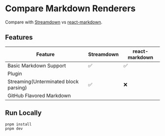 # Compare Markdown Renderers
Compare with [Streamdown](https://github.com/vercel/streamdown) vs [react-markdown](https://github.com/remarkjs/react-markdown).

## Features
| Feature                     | Streamdown | react-markdown |
|-----------------------------|------------|----------------|
| Basic Markdown Support      | ✅         | ✅               |
| Plugin           |          |              |
| Streaming(Unterminated block parsing)         |  ✅         | ❌             |
| GitHub Flavored Markdown               |         |              |

## Run Locally
```bash
pnpm install
pnpm dev
```
